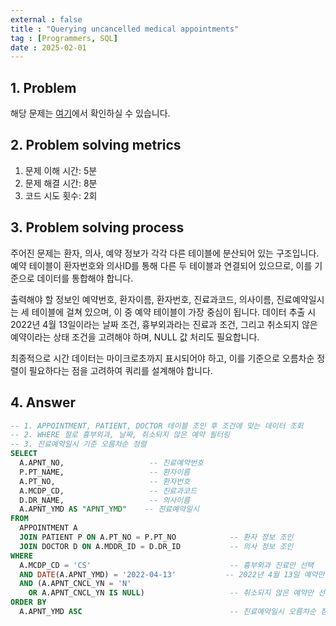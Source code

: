 ```yaml
---
external : false
title : "Querying uncancelled medical appointments"
tag : [Programmers, SQL]
date : 2025-02-01
---
```


## 1. Problem

해당 문제는 [여기](https://school.programmers.co.kr/learn/courses/30/lessons/132204)에서 확인하실 수 있습니다.

## 2. Problem solving metrics

1. 문제 이해 시간: 5분
2. 문제 해결 시간: 8분
3. 코드 시도 횟수: 2회

## 3. Problem solving process

주어진 문제는 환자, 의사, 예약 정보가 각각 다른 테이블에 분산되어 있는 구조입니다. 예약 테이블이 환자번호와 의사ID를 통해 다른 두 테이블과 연결되어 있으므로, 이를 기준으로 데이터를 통합해야 합니다.

출력해야 할 정보인 예약번호, 환자이름, 환자번호, 진료과코드, 의사이름, 진료예약일시는 세 테이블에 걸쳐 있으며, 이 중 예약 테이블이 가장 중심이 됩니다. 데이터 추출 시 2022년 4월 13일이라는 날짜 조건, 흉부외과라는 진료과 조건, 그리고 취소되지 않은 예약이라는 상태 조건을 고려해야 하며, NULL 값 처리도 필요합니다.

최종적으로 시간 데이터는 마이크로초까지 표시되어야 하고, 이를 기준으로 오름차순 정렬이 필요하다는 점을 고려하여 쿼리를 설계해야 합니다.

## 4. Answer

```sql
-- 1. APPOINTMENT, PATIENT, DOCTOR 테이블 조인 후 조건에 맞는 데이터 조회
-- 2. WHERE 절로 흉부외과, 날짜, 취소되지 않은 예약 필터링
-- 3. 진료예약일시 기준 오름차순 정렬
SELECT 
  A.APNT_NO,                   -- 진료예약번호
  P.PT_NAME,                   -- 환자이름
  A.PT_NO,                     -- 환자번호
  A.MCDP_CD,                   -- 진료과코드
  D.DR_NAME,                   -- 의사이름
  A.APNT_YMD AS "APNT_YMD"    -- 진료예약일시
FROM 
  APPOINTMENT A
  JOIN PATIENT P ON A.PT_NO = P.PT_NO            -- 환자 정보 조인
  JOIN DOCTOR D ON A.MDDR_ID = D.DR_ID           -- 의사 정보 조인
WHERE 
  A.MCDP_CD = 'CS'                               -- 흉부외과 진료만 선택
  AND DATE(A.APNT_YMD) = '2022-04-13'           -- 2022년 4월 13일 예약만 선택
  AND (A.APNT_CNCL_YN = 'N' 
    OR A.APNT_CNCL_YN IS NULL)                   -- 취소되지 않은 예약만 선택
ORDER BY 
  A.APNT_YMD ASC                                 -- 진료예약일시 오름차순 정렬
```
